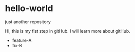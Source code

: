 hello-world
===========

just another repository

Hi, this is my fist step in gitHub.
I will learn more about gitHub.

 - feature-A
 - fix-B
